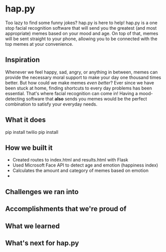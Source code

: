 # hap.py
Too lazy to find some funny jokes? hap.py is here to help! hap.py is a one stop facial recognition software that will send you the greatest (and most appropriate) memes based on your mood and age. On top of that, memes will be sent straight to your phone, allowing you to be connected with the top memes at your convenience. 

## Inspiration
Whenever we feel happy, sad, angry, or anything in between, memes can provide the necessary moral support to make your day one thousand times better. But how could we make memes *even better*? Ever since we have been stuck at home, finding shortcuts to every day problems has been essential. That's where facial recognition can come in! Having a mood-detecting software that **also** sends you memes would be the perfect combination to satisfy your everyday needs.

## What it does

pip install twilio 
pip install 


## How we built it
- Created routes to index.html and results.html with Flask
- Used Microsoft Face API to detect age and emotion (happiness index)
- Calculates the amount and category of memes based on emotion
- 

## Challenges we ran into

## Accomplishments that we're proud of

## What we learned

## What's next for hap.py


